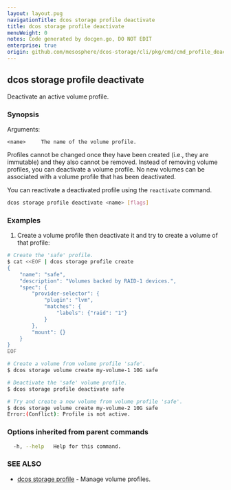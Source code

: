 ```yaml
---
layout: layout.pug
navigationTitle: dcos storage profile deactivate
title: dcos storage profile deactivate
menuWeight: 0
notes: Code generated by docgen.go, DO NOT EDIT
enterprise: true
origin: github.com/mesosphere/dcos-storage/cli/pkg/cmd/cmd_profile_deactivate.go
---
```

## dcos storage profile deactivate

Deactivate an active volume profile.

### Synopsis

Arguments:

    <name>     The name of the volume profile.

Profiles cannot be changed once they have been created (i.e., they are
immutable) and they also cannot be removed. Instead of removing volume profiles,
you can deactivate a volume profile. No new volumes can be associated with a
volume profile that has been deactivated.

You can reactivate a deactivated profile using the `reactivate` command.

```bash
dcos storage profile deactivate <name> [flags]
```

### Examples

1. Create a volume profile then deactivate it and try to create a volume of that profile:

```bash
# Create the 'safe' profile.
$ cat <<EOF | dcos storage profile create
{
    "name": "safe",
    "description": "Volumes backed by RAID-1 devices.",
    "spec": {
        "provider-selector": {
            "plugin": "lvm",
            "matches": {
                "labels": {"raid": "1"}
            }
        },
        "mount": {}
    }
}
EOF

# Create a volume from volume profile 'safe'.
$ dcos storage volume create my-volume-1 10G safe

# Deactivate the 'safe' volume profile.
$ dcos storage profile deactivate safe

# Try and create a new volume from volume profile 'safe'.
$ dcos storage volume create my-volume-2 10G safe
Error:(Conflict): Profile is not active.
```

### Options inherited from parent commands

```bash
  -h, --help   Help for this command.
```

### SEE ALSO

* [dcos storage profile](../)	 - Manage volume profiles.


